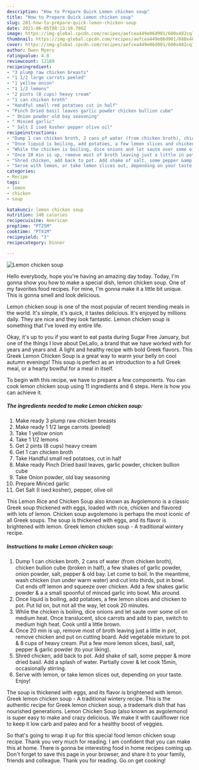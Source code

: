 ```yaml
---
description: "How to Prepare Quick Lemon chicken soup"
title: "How to Prepare Quick Lemon chicken soup"
slug: 201-how-to-prepare-quick-lemon-chicken-soup
date: 2021-06-05T08:13:18.786Z
image: https://img-global.cpcdn.com/recipes/aefcea449e06d901/680x482cq70/lemon-chicken-soup-recipe-main-photo.jpg
thumbnail: https://img-global.cpcdn.com/recipes/aefcea449e06d901/680x482cq70/lemon-chicken-soup-recipe-main-photo.jpg
cover: https://img-global.cpcdn.com/recipes/aefcea449e06d901/680x482cq70/lemon-chicken-soup-recipe-main-photo.jpg
author: Owen Myers
ratingvalue: 4.8
reviewcount: 12189
recipeingredient:
- "3 plump raw chicken breasts"
- "1 1/2 large carrots peeled"
- "1 yellow onion"
- "1 1/2 lemons"
- "2 pints (8 cups) heavy cream"
- "1 can chicken broth"
- "Handful small red potatoes cut in half"
- "Pinch Dried basil leaves garlic powder chicken bullion cube"
- " Onion powder old bay seasoning"
- " Minced garlic"
- " Salt I ised kosher pepper olive oil"
recipeinstructions:
- "Dump 1 can chicken broth, 2 cans of water (from chicken broth), chicken bullion cube (broken in half), a few shakes of garlic powder, onion powder, salt, pepper &amp; old bay. Let come to boil. In the meantime, wash chicken (run under warm water) and cut into thirds, put in bowl. Cut ends off lemon and squeeze over chicken. Add a few shakes garlic powder &amp; a a small spoonful of minced garlic into bowl. Mix around."
- "Once liquid is boiling, add potatoes, a few lemon slices and chicken to pot. Put lid on, but not all the way, let cook 20 minutes."
- "While the chicken is boiling, dice onions and let saute over some oil on medium heat. Once translucent, slice carrots and add to pan, switch to medium high heat. Cook until a little brown."
- "Once 20 min is up, remove most of broth leaving just a little in pot, remove chicken and put on cutting board. Add vegetable mixture to pot &amp; 8 cups of heavy cream. Put a few more lemon slices, basil, salt, pepper &amp; garlic powder (to your liking)."
- "Shred chicken, add back to pot. Add shake of salt, some pepper &amp; more dried basil. Add a splash of water. Partially cover &amp; let cook 15min, occasionally stirring."
- "Serve with lemon, or take lemon slices out, depending on your taste. Enjoy!"
categories:
- Recipe
tags:
- lemon
- chicken
- soup

katakunci: lemon chicken soup 
nutrition: 140 calories
recipecuisine: American
preptime: "PT25M"
cooktime: "PT41M"
recipeyield: "3"
recipecategory: Dinner

---
```



![Lemon chicken soup](https://img-global.cpcdn.com/recipes/aefcea449e06d901/680x482cq70/lemon-chicken-soup-recipe-main-photo.jpg)

Hello everybody, hope you're having an amazing day today. Today, I'm gonna show you how to make a special dish, lemon chicken soup. One of my favorites food recipes. For mine, I'm gonna make it a little bit unique. This is gonna smell and look delicious.

Lemon chicken soup is one of the most popular of recent trending meals in the world. It's simple, it's quick, it tastes delicious. It's enjoyed by millions daily. They are nice and they look fantastic. Lemon chicken soup is something that I've loved my entire life.

Okay, it&#39;s up to you if you want to eat pasta during Sugar Free January, but one of the things I love about DeLallo, a brand that we have worked with for years and years and. A light and healthy recipe with bold Greek flavors. This Greek Lemon Chicken Soup is a great way to warm your belly on cool autumn evenings! This soup is perfect as an introduction to a full Greek meal, or a hearty bowlful for a meal in itself.


To begin with this recipe, we have to prepare a few components. You can cook lemon chicken soup using 11 ingredients and 6 steps. Here is how you can achieve it.

<!--inarticleads1-->

##### The ingredients needed to make Lemon chicken soup:

1. Make ready 3 plump raw chicken breasts
1. Make ready 1 1/2 large carrots (peeled)
1. Take 1 yellow onion
1. Take 1 1/2 lemons
1. Get 2 pints (8 cups) heavy cream
1. Get 1 can chicken broth
1. Take Handful small red potatoes, cut in half
1. Make ready Pinch Dried basil leaves, garlic powder, chicken bullion cube
1. Take  Onion powder, old bay seasoning
1. Prepare  Minced garlic
1. Get  Salt (I ised kosher), pepper, olive oil


This Lemon Rice and Chicken Soup also known as Avgolemono is a classic Greek soup thickened with eggs, loaded with rice, chicken and flavored with lots of lemon. Chicken soup avgolemono is perhaps the most iconic of all Greek soups. The soup is thickened with eggs, and its flavor is brightened with lemon. Greek lemon chicken soup - A traditional wintery recipe. 

<!--inarticleads2-->

##### Instructions to make Lemon chicken soup:

1. Dump 1 can chicken broth, 2 cans of water (from chicken broth), chicken bullion cube (broken in half), a few shakes of garlic powder, onion powder, salt, pepper &amp; old bay. Let come to boil. In the meantime, wash chicken (run under warm water) and cut into thirds, put in bowl. Cut ends off lemon and squeeze over chicken. Add a few shakes garlic powder &amp; a a small spoonful of minced garlic into bowl. Mix around.
1. Once liquid is boiling, add potatoes, a few lemon slices and chicken to pot. Put lid on, but not all the way, let cook 20 minutes.
1. While the chicken is boiling, dice onions and let saute over some oil on medium heat. Once translucent, slice carrots and add to pan, switch to medium high heat. Cook until a little brown.
1. Once 20 min is up, remove most of broth leaving just a little in pot, remove chicken and put on cutting board. Add vegetable mixture to pot &amp; 8 cups of heavy cream. Put a few more lemon slices, basil, salt, pepper &amp; garlic powder (to your liking).
1. Shred chicken, add back to pot. Add shake of salt, some pepper &amp; more dried basil. Add a splash of water. Partially cover &amp; let cook 15min, occasionally stirring.
1. Serve with lemon, or take lemon slices out, depending on your taste. Enjoy!


The soup is thickened with eggs, and its flavor is brightened with lemon. Greek lemon chicken soup - A traditional wintery recipe. This is the authentic recipe for Greek lemon chicken soup, a trademark dish that has nourished generations. Lemon Chicken Soup (also known as avgolemono) is super easy to make and crazy delicious. We make it with cauliflower rice to keep it low carb and paleo and for a healthy boost of veggies. 

So that's going to wrap it up for this special food lemon chicken soup recipe. Thank you very much for reading. I am confident that you can make this at home. There is gonna be interesting food in home recipes coming up. Don't forget to save this page in your browser, and share it to your family, friends and colleague. Thank you for reading. Go on get cooking!
